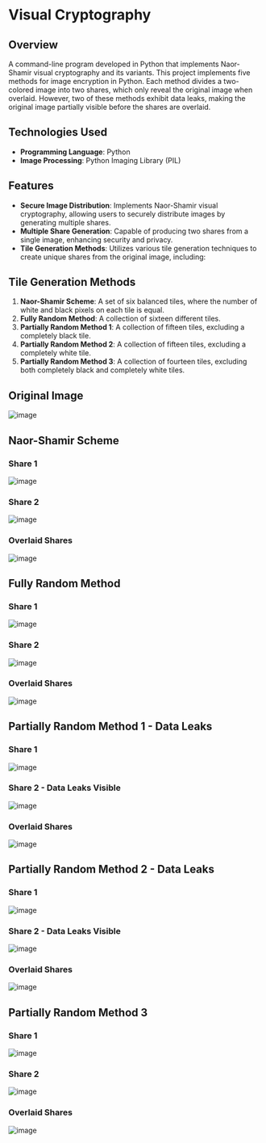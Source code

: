 # Visual Cryptography

## Overview
A command-line program developed in Python that implements Naor-Shamir visual cryptography and its variants. This project implements five methods for image encryption in Python. Each method divides a two-colored image into two shares, which only reveal the original image when overlaid. However, two of these methods exhibit data leaks, making the original image partially visible before the shares are overlaid.
## Technologies Used
- **Programming Language**: Python
- **Image Processing**: Python Imaging Library (PIL)

## Features
- **Secure Image Distribution**: Implements Naor-Shamir visual cryptography, allowing users to securely distribute images by generating multiple shares.
- **Multiple Share Generation**: Capable of producing two shares from a single image, enhancing security and privacy.
- **Tile Generation Methods**: Utilizes various tile generation techniques to create unique shares from the original image, including:

## Tile Generation Methods
1. **Naor-Shamir Scheme**: A set of six balanced tiles, where the number of white and black pixels on each tile is equal.
2. **Fully Random Method**: A collection of sixteen different tiles.
3. **Partially Random Method 1**: A collection of fifteen tiles, excluding a completely black tile.
4. **Partially Random Method 2**: A collection of fifteen tiles, excluding a completely white tile.
5. **Partially Random Method 3**: A collection of fourteen tiles, excluding both completely black and completely white tiles.

## Original Image
![image](https://github.com/user-attachments/assets/22ce6ab3-cc9b-449a-821f-02c7da2ce2fd)

## Naor-Shamir Scheme
### Share 1
![image](https://github.com/user-attachments/assets/be203c21-86f7-4383-86e7-695653c7a5f8)

### Share 2
![image](https://github.com/user-attachments/assets/6ff609a0-eb92-4d8f-b6b4-5f104d49f4c1)

### Overlaid Shares
![image](https://github.com/user-attachments/assets/2155fe23-9b8f-465c-b132-e1b345540c75)

## Fully Random Method
### Share 1
![image](https://github.com/user-attachments/assets/a6a47f3c-d892-487e-bb44-1c45671569b2)

### Share 2
![image](https://github.com/user-attachments/assets/296a769f-fe52-47d4-9aaf-6c8a3d87d550)

### Overlaid Shares
![image](https://github.com/user-attachments/assets/c5895c48-9997-43d3-9639-661039b50ec2)

## Partially Random Method 1 - Data Leaks
### Share 1
![image](https://github.com/user-attachments/assets/06d450b8-c1c2-4ee9-841c-43ae47286ec4)

### Share 2 - Data Leaks Visible
![image](https://github.com/user-attachments/assets/ac9dac55-870d-4db5-b244-5f19ac4336fa)

### Overlaid Shares
![image](https://github.com/user-attachments/assets/2a87559b-21f7-4377-8757-880103f50f42)

## Partially Random Method 2 - Data Leaks
### Share 1
![image](https://github.com/user-attachments/assets/7ccc2736-1cd5-4377-a8bf-e5e6e232d9b4)

### Share 2 - Data Leaks Visible
![image](https://github.com/user-attachments/assets/960cfbad-80a5-4221-bb92-c848e008ae1f)

### Overlaid Shares
![image](https://github.com/user-attachments/assets/369681e4-6b09-40f0-ab56-f4bd7a8ffb7e)

## Partially Random Method 3
### Share 1
![image](https://github.com/user-attachments/assets/40db53d6-e4ba-4136-8397-7a3ea8593521)

### Share 2
![image](https://github.com/user-attachments/assets/af671b75-74b0-4d25-bbcf-967a7ed2cb40)

### Overlaid Shares
![image](https://github.com/user-attachments/assets/0279451c-d60a-4203-b546-1c817ce83155)
